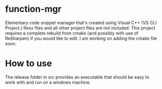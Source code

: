 # function-mgr 
Elementary code snippet manager that's created using Visual C++ (VS CLI Project.) 
Resx files and all other project files are not included. This project requires a complete rebuild from cmake (and possibly with use of ReSharpen) if you would like to edit. I am working on adding the cmake file soon.

# How to use
The release folder in src provides an executable that should be easy to work with and run on a windows machine. 

